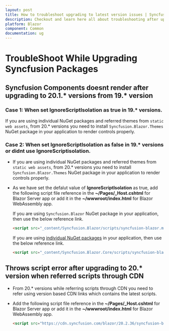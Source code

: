 ```yaml
---
layout: post
title: How to troubleshoot upgrading to latest version issues | Syncfusion.
description: Checkout and learn here all about troubleshooting after upgrading Syncfusion Components to latest versions in Blazor.
platform: Blazor
component: Common
documentation: ug
---
```


# TroubleShoot While Upgrading Syncfusion Packages

## Syncfusion Components doesnt render after upgrading to 20.1.* versions from 19.* version

### Case 1: When set **IgnoreScriptIsolation** as true in 19.* versions.

If you are using individual NuGet packages and referred themes from `static web assets`, from 20.* versions you need to install `Syncfusion.Blazor.Themes` NuGet package in your application to render controls properly.

### Case 2: When set **IgnoreScriptIsolation** as false in 19.* versions or didnt use **IgnoreScriptisolation**.

* If you are using individual NuGet packages and referred themes from `static web assets`, from 20.* versions you need to install `Syncfusion.Blazor.Themes` NuGet package in your application to render controls properly.
* As we have set the defalut value of **IgnoreScriptIsolation** as true, add the following script file reference in the **~/Pages/_Host.cshtml** for Blazor Server app or add it in the **~/wwwroot/index.html** for Blazor WebAssembly app.

    If you are using `Syncfusion.Blazor` NuGet package in your application, then use the below reference link.

    ```html
    <script src="_content/Syncfusion.Blazor/scripts/syncfusion-blazor.min.js" type="text/javascript"></script>
    ```

    If you are using [individual NuGet packages](http://blazor.syncfusion.com/documentation/nuget-packages/) in your application, then use the below reference link.
    
    ```html
    <script src="_content/Syncfusion.Blazor.Core/scripts/syncfusion-blazor.min.js" type="text/javascript"></script>
    ```

## Throws script error after upgrading to 20.* version when referred scripts through CDN

* From 20.* versions while referring scripts through CDN you need to refer using version based CDN links which contains the latest scripts.
* Add the following script file reference in the **~/Pages/_Host.cshtml** for Blazor Server app or add it in the **~/wwwroot/index.html** for Blazor WebAssembly app.

    ```html
    <script src="https://cdn.syncfusion.com/blazor/20.2.36/syncfusion-blazor.min.js" type="text/javascript"></script>
    ```
